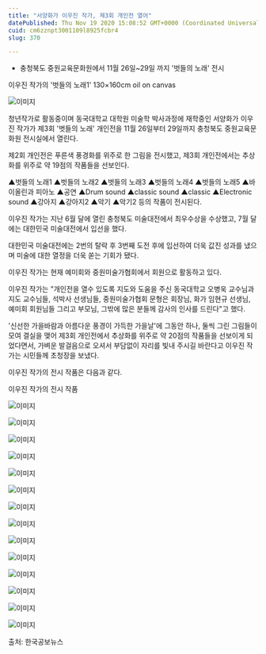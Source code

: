 ```yaml
---
title: "서양화가 이우진 작가, 제3회 개인전 열어"
datePublished: Thu Nov 19 2020 15:08:52 GMT+0000 (Coordinated Universal Time)
cuid: cm6zznpt3001109l8925fcbr4
slug: 370

---
```



- 충청북도 중원교육문화원에서 11월 26일~29일 까지 '벗들의 노래' 전시

이우진 작가의 '벗들의 노래1' 130×160cm oil on canvas

![이미지](https://cdn.hashnode.com/res/hashnode/image/upload/v1739248481628/804e223b-7d4f-4042-b96e-3927f0337c48.jpeg)

청년작가로 활동중이며 동국대학교 대학원 미술학 박사과정에 재학중인 서양화가 이우진 작가가 제3회 '벗들의 노래' 개인전을 11월 26일부터 29일까지 충청북도 중원교육문화원 전시실에서 열린다.

제2회 개인전은 푸른색 풍경화를 위주로 한 그림을 전시했고, 제3회 개인전에서는 추상화를 위주로 약 19점의 작품들을 선보인다.

▲벗들의 노래1 ▲벗들의 노래2 ▲벗들의 노래3 ▲벗들의 노래4 ▲벗들의 노래5 ▲바이올린과 피아노 ▲공연 ▲Drum sound ▲classic sound ▲classic ▲Electronic sound ▲강아지 ▲강아지2 ▲악기 ▲악기2 등의 작품이 전시된다.

이우진 작가는 지난 6월 달에 열린 충청북도 미술대전에서 최우수상을 수상했고, 7월 달에는 대한민국 미술대전에서 입선을 했다.

대한민국 미술대전에는 2번의 탈락 후 3번째 도전 후에 입선하여 더욱 값진 성과를 냈으며 미술에 대한 열정을 더욱 쏟는 기회가 됐다.

이우진 작가는 현재 예미회와 중원미술가협회에서 회원으로 활동하고 있다.

이우진 작가는 "개인전을 열수 있도록 지도와 도움을 주신 동국대학교 오병욱 교수님과 지도 교수님들, 석박사 선생님들, 중원미술가협회 문형은 회장님, 화가 임현규 선생님, 예미회 회원님들 그리고 부모님, 그밖에 많은 분들께 감사의 인사를 드린다"고 했다.

'신선한 가을바람과 아름다운 풍경이 가득한 가을날'에 그동안 하나, 둘씩 그린 그림들이 모여 결실을 맺어 제3회 개인전에서 추상화를 위주로 약 20점의 작품들을 선보이게 되었다면서, 가벼운 발걸음으로 오셔서 부담없이 자리를 빛내 주시길 바란다고 이우진 작가는 시민들께 초청장을 보냈다.

이우진 작가의 전시 작품은 다음과 같다.

이우진 작가의 전시 작품

![이미지](https://cdn.hashnode.com/res/hashnode/image/upload/v1739248483908/35a2b8d9-8c13-4736-8a09-66fd9aed3f8e.jpeg)

![이미지](https://cdn.hashnode.com/res/hashnode/image/upload/v1739248485878/8d6d5dda-53a8-4246-b431-eab53d130382.jpeg)

![이미지](https://cdn.hashnode.com/res/hashnode/image/upload/v1739248488129/78afe30f-b433-41f2-8ab4-deb3ca700d87.jpeg)

![이미지](https://cdn.hashnode.com/res/hashnode/image/upload/v1739248490160/693988ec-9d1e-4b0e-a06f-dca06bc4b6f2.jpeg)

![이미지](https://cdn.hashnode.com/res/hashnode/image/upload/v1739248492378/490ff90e-de64-4a33-aab7-e8c21b68583c.jpeg)

![이미지](https://cdn.hashnode.com/res/hashnode/image/upload/v1739248494492/426b32d2-6316-416f-a13e-584ad33ab6ca.jpeg)

![이미지](https://cdn.hashnode.com/res/hashnode/image/upload/v1739248496454/77bafb52-31d6-4204-b620-d0bf2e349483.jpeg)

![이미지](https://cdn.hashnode.com/res/hashnode/image/upload/v1739248498354/15d92a1a-fddf-4bc5-8fee-93268ea5ed0c.jpeg)

![이미지](https://cdn.hashnode.com/res/hashnode/image/upload/v1739248500316/d2b502b8-7efa-40ea-ad3e-2f7ba47939d4.jpeg)

![이미지](https://cdn.hashnode.com/res/hashnode/image/upload/v1739248502365/849de750-c303-4b91-8aa8-202485be7054.jpeg)

![이미지](https://cdn.hashnode.com/res/hashnode/image/upload/v1739248504561/c554c373-2d85-4193-a933-ddea46aa9992.jpeg)

![이미지](https://cdn.hashnode.com/res/hashnode/image/upload/v1739248506535/44cc30de-7b7f-48f0-80c4-5a7f97352a94.jpeg)

![이미지](https://cdn.hashnode.com/res/hashnode/image/upload/v1739248509218/07d1148f-968e-4a7d-9722-efed0e2a3ace.jpeg)

![이미지](https://cdn.hashnode.com/res/hashnode/image/upload/v1739248511457/c9701a7a-efb7-40f5-9595-187a879a95c9.jpeg)

출처: 한국공보뉴스